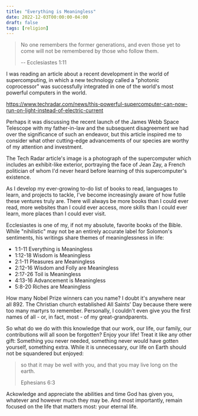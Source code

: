 ```yaml
---
title: "Everything is Meaningless"
date: 2022-12-03T00:00:00-04:00
draft: false
tags: [religion]
---
```


> No one remembers the former generations, and even those yet to come will not
> be remembered by those who follow them.
> 
>    -- Ecclesiastes 1:11

I was reading an article about a recent development in the world of
supercomputing, in which a new technology called a "photonic coprocessor" was
successfully integrated in one of the world's most powerful computers in the
world.

https://www.techradar.com/news/this-powerful-supercomputer-can-now-run-on-light-instead-of-electric-current

Perhaps it was discussing the recent launch of the James Webb Space Telescope
with my father-in-law and the subsequent disagreement we had over the
significance of such an endeavor, but this article inspired me to consider
what other cutting-edge advancements of our species are worthy of my attention
and investment.

The Tech Radar article's image is a photograph of the supercomputer which
includes an exhibit-like exterior, portraying the face of Jean Zay, a French
politician of whom I'd never heard before learning of this supercomputer's
existence.

As I develop my ever-growing to-do list of books to read, languages to learn,
and projects to tackle, I've become increasingly aware of how futile these
ventures truly are. There will always be more books than I could ever read,
more websites than I could ever access, more skills than I could ever learn,
more places than I could ever visit.

Ecclesiastes is one of my, if not my absolute, favorite books of the Bible.
While "nihilistic" may not be an entirely accurate label for Solomon's
sentiments, his writings share themes of meaninglessness in life:

* 1:1-11  Everything is Meaningless
* 1:12-18 Wisdom is Meaningless
* 2:1-11  Pleasures are Meaningless
* 2:12-16 Wisdom and Folly are Meaningless
* 2:17-26 Toil is Meaningless
* 4:13-16 Advancement is Meaningless
* 5:8-20  Riches are Meaningless

How many Nobel Prize winners can you name? I doubt it's anywhere near all 892.
The Christian church established All Saints' Day because there were too many
martyrs to remember. Personally, I couldn't even give you the first names of
all - or, in fact, most - of my great-grandparents.

So what do we do with this knowledge that our work, our life, our family, our
contributions will all soon be forgotten? Enjoy your life! Treat it like any
other gift: Something you never needed, something never would have gotten
yourself, something extra. While it is unnecessary, our life on Earth should
not be squandered but enjoyed:

> so that it may be well with you, and that you may live long on the earth.
>
> Ephesians 6:3

Ackowledge and appreciate the abilities and time God has given you, whatever
and however much they may be. And most importantly, remain focused on the life
that matters most: your eternal life.
